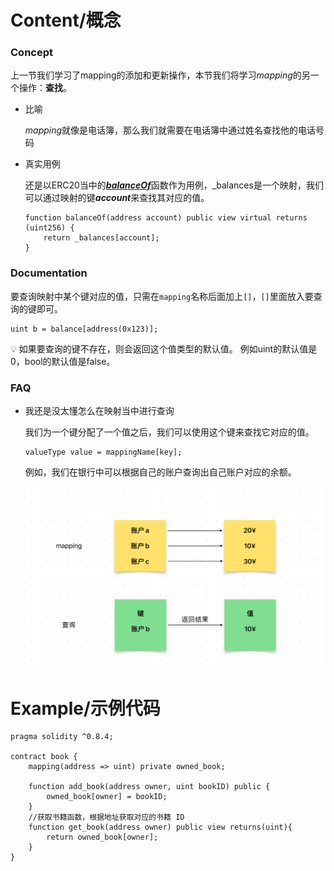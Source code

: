 # Content/概念

### Concept

上一节我们学习了mapping的添加和更新操作，本节我们将学习*mapping*的另一个操作：**查找**。

- 比喻
    
    *mapping*就像是电话簿，那么我们就需要在电话簿中通过姓名查找他的电话号码
    
- 真实用例
    
    还是以ERC20当中的[***balanceOf***](https://github.com/OpenZeppelin/openzeppelin-contracts/blob/8186c07a83c09046c6fbaa90a035ee47e4d7d785/contracts/token/ERC20/ERC20.sol#L107)函数作为用例，_balances是一个映射，我们可以通过映射的键***account***来查找其对应的值。
    
    ```solidity
    function balanceOf(address account) public view virtual returns (uint256) {
        return _balances[account];
    }
    ```
    

### Documentation

要查询映射中某个键对应的值，只需在`mapping`名称后面加上`[]`，`[]`里面放入要查询的键即可。

```solidity
uint b = balance[address(0x123)];
```

<aside>
💡 如果要查询的键不存在，则会返回这个值类型的默认值。
例如uint的默认值是0，bool的默认值是false。

</aside>

### FAQ

- 我还是没太懂怎么在映射当中进行查询
    
    我们为一个键分配了一个值之后，我们可以使用这个键来查找它对应的值。
    
    ```solidity
    valueType value = mappingName[key];
    ```
    
    例如，我们在银行中可以根据自己的账户查询出自己账户对应的余额。
    
    ![9FA3F391-E9BC-4AF1-8141-38EC32C5C29D.jpeg](./img/3-1.jpeg)
# Example/示例代码

```solidity
pragma solidity ^0.8.4;

contract book {
	mapping(address => uint) private owned_book;

	function add_book(address owner, uint bookID) public {
		owned_book[owner] = bookID;
	}
	//获取书籍函数，根据地址获取对应的书籍 ID
	function get_book(address owner) public view returns(uint){
		return owned_book[owner];
	}
}
```

